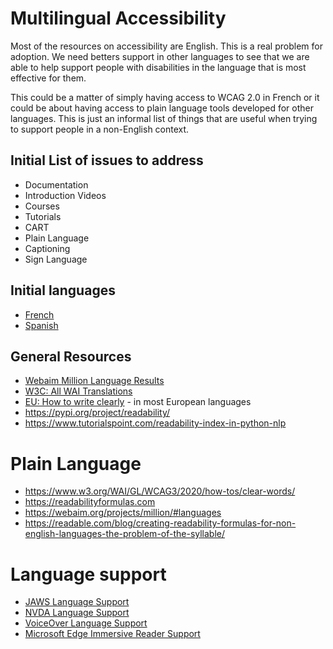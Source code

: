 # Multilingual Accessibility
Most of the resources on accessibility are English. This is a real problem for adoption. We need betters support in other languages to see that we are able to help support people with disabilities in the language that is most effective for them. 

This could be a matter of simply having access to WCAG 2.0 in French or it could be about having access to plain language tools developed for other languages.  This is just an informal list of things that are useful when trying to support people in a non-English context. 

## Initial List of issues to address
- Documentation
- Introduction Videos
- Courses
- Tutorials
- CART
- Plain Language
- Captioning
- Sign Language

## Initial languages
- [French](https://github.com/accessibility/multilingual/blob/master/Fran%C3%A7ais.md)
- [Spanish](https://github.com/accessibility/multilingual/blob/master/Espa%C3%B1ol.md)

## General Resources
- [Webaim Million Language Results](https://webaim.org/projects/million/#languages)
- [W3C: All WAI Translations](https://www.w3.org/WAI/translations/)
- [EU: How to write clearly](https://op.europa.eu/en/publication-detail/-/publication/725b7eb0-d92e-11e5-8fea-01aa75ed71a1/language-en) - in most European languages
- https://pypi.org/project/readability/
- https://www.tutorialspoint.com/readability-index-in-python-nlp


# Plain Language
- https://www.w3.org/WAI/GL/WCAG3/2020/how-tos/clear-words/
- https://readabilityformulas.com
- https://webaim.org/projects/million/#languages
- https://readable.com/blog/creating-readability-formulas-for-non-english-languages-the-problem-of-the-syllable/

# Language support
- [JAWS Language Support](https://www.freedomscientific.com/SurfsUp/Languages.htm)
- [NVDA Language Support](https://www.nvaccess.org/files/nvda/documentation/userGuide.html#Internationalization)
- [VoiceOver Language Support](https://support.apple.com/en-ca/HT206175)
- [Microsoft Edge Immersive Reader Support](https://support.microsoft.com/en-us/topic/languages-and-products-supported-by-immersive-reader-47f298d6-d92c-4c35-8586-5eb81e32a76e)
